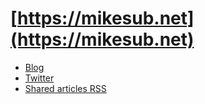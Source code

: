 # [https://mikesub.net](https://mikesub.net)

- [Blog](https://mikesub.net/blog)
- [Twitter](https://twitter.com/mikesub)
- [Shared articles RSS](https://feedbin.com/starred/RIf1mvs-vdLf7UcMHm2u9w.xml)
